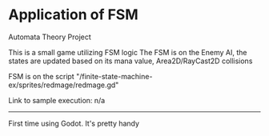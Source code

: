 # Application of FSM
Automata Theory Project

This is a small game utilizing FSM logic
The FSM is on the Enemy AI, the states are updated based on its mana value, Area2D/RayCast2D collisions

FSM is on the script "/finite-state-machine-ex/sprites/redmage/redmage.gd"

Link to sample execution:
n/a

---

First time using Godot. It's pretty handy
